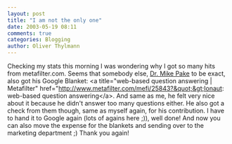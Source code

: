 ```yaml
---
layout: post
title: "I am not the only one"
date: 2003-05-19 08:11
comments: true
categories: Blogging
author: Oliver Thylmann
---
```



Checking my stats this morning I was wondering why I got so many hits from metafilter.com. Seems that somebody else, [Dr. Mike Pake](http://www.apu.ac.uk/appsci/psychol/staff/mpake.htm) to be exact, also got his Google Blanket: &lt;a title=&quot;web-based question answering | Metafilter&quot; href=&quot;http://www.metafilter.com/mefi/25843?&quot;&gt;Ionaut: web-based question answering&lt;/a&gt;. And same as me, he felt very nice about it because he didn't answer too many questions either. He also got a check from them though, same as myself again, for his contribution. I have to hand it to Google again (lots of agains here ;)), well done! And now you can also move the expense for the blankets and sending over to the marketing department ;) Thank you again!

